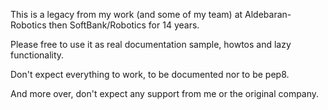 This is a legacy from my work (and some of my team) at Aldebaran-Robotics then SoftBank/Robotics for 14 years.

Please free to use it as real documentation sample, howtos and lazy functionality.

Don't expect everything to work, to be documented nor to be pep8.

And more over, don't expect any support from me or the original company.
